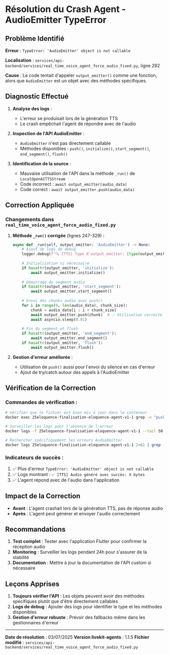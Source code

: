 # Résolution du Crash Agent - AudioEmitter TypeError

## Problème Identifié

**Erreur** : `TypeError: 'AudioEmitter' object is not callable`

**Localisation** : `services/api-backend/services/real_time_voice_agent_force_audio_fixed.py`, ligne 292

**Cause** : Le code tentait d'appeler `output_emitter()` comme une fonction, alors que `AudioEmitter` est un objet avec des méthodes spécifiques.

## Diagnostic Effectué

1. **Analyse des logs** :
   - L'erreur se produisait lors de la génération TTS
   - Le crash empêchait l'agent de répondre avec de l'audio

2. **Inspection de l'API AudioEmitter** :
   - `AudioEmitter` n'est pas directement callable
   - Méthodes disponibles : `push()`, `initialize()`, `start_segment()`, `end_segment()`, `flush()`

3. **Identification de la source** :
   - Mauvaise utilisation de l'API dans la méthode `_run()` de `LocalOpenAITTSStream`
   - Code incorrect : `await output_emitter(audio_data)`
   - Code correct : `await output_emitter.push(audio_data)`

## Correction Appliquée

### Changements dans `real_time_voice_agent_force_audio_fixed.py`

1. **Méthode `_run()` corrigée** (lignes 247-329) :
   ```python
   async def _run(self, output_emitter: 'AudioEmitter') -> None:
       # Ajout de logs de debug
       logger.debug(f"🔍 [TTS] Type d'output_emitter: {type(output_emitter)}")
       
       # Initialisation si nécessaire
       if hasattr(output_emitter, 'initialize'):
           await output_emitter.initialize()
       
       # Démarrage du segment audio
       if hasattr(output_emitter, 'start_segment'):
           await output_emitter.start_segment()
       
       # Envoi des chunks audio avec push()
       for i in range(0, len(audio_data), chunk_size):
           chunk = audio_data[i : i + chunk_size]
           await output_emitter.push(chunk)  # ✅ Utilisation correcte
           await asyncio.sleep(0.01)
       
       # Fin du segment et flush
       if hasattr(output_emitter, 'end_segment'):
           await output_emitter.end_segment()
       if hasattr(output_emitter, 'flush'):
           await output_emitter.flush()
   ```

2. **Gestion d'erreur améliorée** :
   - Utilisation de `push()` aussi pour l'envoi du silence en cas d'erreur
   - Ajout de try/catch autour des appels à l'AudioEmitter

## Vérification de la Correction

### Commandes de vérification :

```bash
# Vérifier que le fichier est bien mis à jour dans le conteneur
docker exec 25eloquence-finalisation-eloquence-agent-v1-1 grep -n "push(" /app/services/real_time_voice_agent_force_audio_fixed.py

# Surveiller les logs pour l'absence de l'erreur
docker logs -f 25eloquence-finalisation-eloquence-agent-v1-1 --tail 50

# Rechercher spécifiquement les erreurs AudioEmitter
docker logs 25eloquence-finalisation-eloquence-agent-v1-1 2>&1 | grep -i "audioemitter"
```

### Indicateurs de succès :

1. ✅ Plus d'erreur `TypeError: 'AudioEmitter' object is not callable`
2. ✅ Logs montrant : `✅ [TTS] Audio généré avec succès: X bytes`
3. ✅ L'agent répond avec de l'audio dans l'application

## Impact de la Correction

- **Avant** : L'agent crashait lors de la génération TTS, pas de réponse audio
- **Après** : L'agent peut générer et envoyer l'audio correctement

## Recommandations

1. **Test complet** : Tester avec l'application Flutter pour confirmer la réception audio
2. **Monitoring** : Surveiller les logs pendant 24h pour s'assurer de la stabilité
3. **Documentation** : Mettre à jour la documentation de l'API custom si nécessaire

## Leçons Apprises

1. **Toujours vérifier l'API** : Les objets peuvent avoir des méthodes spécifiques plutôt que d'être directement callables
2. **Logs de debug** : Ajouter des logs pour identifier le type et les méthodes disponibles
3. **Gestion d'erreur robuste** : Prévoir des fallbacks même dans les gestionnaires d'erreur

---

**Date de résolution** : 03/07/2025
**Version livekit-agents** : 1.1.5
**Fichier modifié** : `services/api-backend/services/real_time_voice_agent_force_audio_fixed.py`